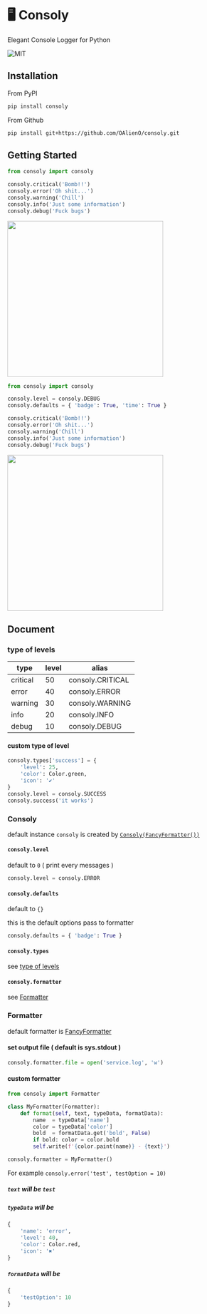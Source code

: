# 🖥 Consoly

Elegant Console Logger for Python

![MIT](https://img.shields.io/github/license/oalieno/consoly.svg)

## Installation

From PyPI

```bash
pip install consoly
```

From Github

```bash
pip install git+https://github.com/OAlienO/consoly.git
```

## Getting Started

```python
from consoly import consoly

consoly.critical('Bomb!!')
consoly.error('Oh shit...')
consoly.warning('Chill')
consoly.info('Just some information')
consoly.debug('Fuck bugs')
```

<img src="https://i.imgur.com/5gH6eBX.png" width="350">

```python
from consoly import consoly

consoly.level = consoly.DEBUG
consoly.defaults = { 'badge': True, 'time': True }

consoly.critical('Bomb!!')
consoly.error('Oh shit...')
consoly.warning('Chill')
consoly.info('Just some information')
consoly.debug('Fuck bugs')
```

<img src="https://i.imgur.com/XV7IBPy.png" width="350">

## Document

### type of levels

| type | level | alias |
| --- | --- | --- |
| critical | 50 | consoly.CRITICAL |
| error | 40 | consoly.ERROR |
| warning | 30 | consoly.WARNING |
| info | 20 | consoly.INFO |
| debug | 10 | consoly.DEBUG |

#### custom type of level

```python
consoly.types['success'] = {
    'level': 25,
    'color': Color.green,
    'icon': '✔'
}
consoly.level = consoly.SUCCESS
consoly.success('it works')
```

### Consoly

default instance `consoly` is created by [`Consoly(FancyFormatter())`](/consoly/__init__.py#L5)

#### `consoly.level`

default to `0` ( print every messages )

```python
consoly.level = consoly.ERROR
```

#### `consoly.defaults`

default to `{}`

this is the default options pass to formatter

```python
consoly.defaults = { 'badge': True }
```

#### `consoly.types`

see [type of levels](#type-of-levels)

#### `consoly.formatter`

see [Formatter](#formatter)

### Formatter

default formatter is [FancyFormatter](/consoly/formatter/fancyFormatter.py)

#### set output file ( default is sys.stdout )

```python
consoly.formatter.file = open('service.log', 'w')
```

#### custom formatter

```python
from consoly import Formatter

class MyFormatter(Formatter):
    def format(self, text, typeData, formatData):
        name  = typeData['name']
        color = typeData['color']
        bold  = formatData.get('bold', False)
        if bold: color = color.bold
        self.write(f'{color.paint(name)} - {text}')

consoly.formatter = MyFormatter()
```

For example `consoly.error('test', testOption = 10)`

##### `text` will be `test`

##### `typeData` will be

```python
{
    'name': 'error',
    'level': 40,
    'color': Color.red,
    'icon': '✖'
}
```

##### `formatData` will be

```python
{
    'testOption': 10
}
```
